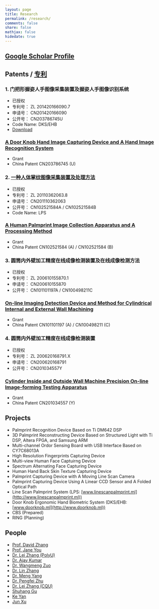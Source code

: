 ```yaml
---
layout: page
title: Research
permalink: /research/
comments: false
share: false
mathjax: false
hidedate: true
---
```


[Google Scholar Profile](http://scholar.google.com.hk/citations?user=zgRM4foAAAAJ&hl=en)
--------------

Patents / [专利](http://www.pss-system.gov.cn/sipopublicsearch/search/searchHomeIndex.shtml)
-------

### 1. 门把形握姿人手图像采集装置及握姿人手图像识别系统

+ 已授权
+ 专利号： ZL 201420166090.7
+ 申请号： CN201420166090
+ 公开号： CN203786745U
+ Code Name: DKS/EHB
+ [Download](/docs/ZL201420166090.7.pdf)

### <a href="http://www.google.com/patents/CN203786745U?cl=en" target="_blank">A Door Knob Hand Image Capturing Device and A Hand Image Recognition System</a>

+ Grant
+ China Patent CN203786745 (U)

### 2. [一种人体掌纹图像采集装置及处理方法](http://www.linescanpalmprint.ml/docs/CN102521584B.pdf)

+ 已授权
+ 专利号： ZL 20110362063.8
+ 申请号： CN201110362063
+ 公开号： CN102521584A / CN102521584B
+ Code Name: LPS

### <a href="http://www.google.com/patents/CN102521584B?cl=en" target="_blank">A Human Palmprint Image Collection Apparatus and A Processing Method</a>

+ Grant
+ China Patent CN102521584 (A) / CN102521584 (B)

### 3. 圆筒内外壁加工精度在线成像检测装置及在线成像检测方法

+ 已授权
+ 专利号： ZL 200610155870.1
+ 申请号： CN200610155870
+ 公开号： CN101101197A / CN100498211C

### <a href="http://www.google.com/patents/CN100498211C?cl=en" target="_blank">On-line Imaging Detection Device and Method for Cylindrical Internal and External Wall Machining</a>

+ Grant
+ China Patent CN101101197 (A) / CN100498211 (C)

### 4. 圆筒内外壁加工精度在线成像检测装置

+ 已授权
+ 专利号： ZL 200620168791.X
+ 申请号： CN200620168791
+ 公开号： CN201034557Y

### <a href="https://www.google.com/patents/CN201034557Y?cl=en" target="_blank">Cylinder Inside and Outside Wall Machine Precision On-line Image-forming Testing Apparatus</a>

+ Grant
+ China Patent CN201034557 (Y)


Projects
-------

+ Palmprint Recognition Device Based on Ti DM642 DSP
+ 3D Palmprint Reconstructing Device Based on Structured Light with Ti DSP, Altera FPGA, and Samsung ARM
+ Multi-channel Ordor Sensing Board with USB Interface Based on CY7C68013A
+ High Resolution Fingerprints Capturing Device
+ Multi-view Human Face Captuirng Device
+ Spectrum Alternating Face Capturing Device
+ Human Hand Back Skin Texture Capturing Device
+ Palmprint Capturing Device with A Moving Line Scan Camera
+ Palmprint Capturing Device Using A Linear CCD Sensor and A Folded Optical Path
+ Line Scan Palmprint System (LPS: [www.linescanpalmprint.ml](http://www.linescanpalmprint.ml))
+ Door Knob Ergonomic Hand Biometric System (DKS/EHB: [www.doorknob.ml](http://www.doorknob.ml))
+ CBS (Prepared)
+ RING (Planning)

People
---------

+ [Prof. David Zhang](http://www4.comp.polyu.edu.hk/~csdzhang)
+ [Prof. Jane You](http://www4.comp.polyu.edu.hk/~csyjia)
+ [Dr. Lei Zhang (PolyU)](http://www4.comp.polyu.edu.hk/~cslzhang)
+ [Dr. Ajay Kumar](http://www4.comp.polyu.edu.hk/~csajaykr)
+ [Dr. Wangmeng Zuo](http://homepage.hit.edu.cn/pages/wangmengzuo)
+ [Dr. Lin Zhang](http://sse.tongji.edu.cn/linzhang)
+ [Dr. Meng Yang](http://id.sciencenet.cn/u/mikemengyang)
+ [Dr. Pengfei Zhu](http://www4.comp.polyu.edu.hk/~cspzhu)
+ [Dr. Lei Zhang (CQU)](http://www.leizhang.tk)
+ [Shuhang Gu](https://sites.google.com/site/shuhanggu/home)
+ [Ke Yan](http://yanke23.tk/)
+ [Jun Xu](http://wangliuqing.tk/)